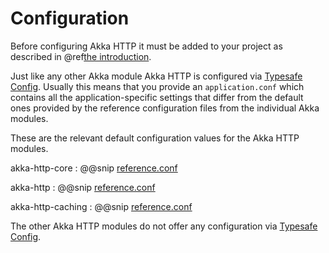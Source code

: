 # Configuration

Before configuring Akka HTTP it must be added to your project as described in
@ref[the introduction](introduction.md#using-akka-http).

Just like any other Akka module Akka HTTP is configured via [Typesafe Config](https://github.com/lightbend/config).
Usually this means that you provide an `application.conf` which contains all the application-specific settings that
differ from the default ones provided by the reference configuration files from the individual Akka modules.

These are the relevant default configuration values for the Akka HTTP modules.

akka-http-core
:  @@snip [reference.conf]($akka-http$/akka-http-core/src/main/resources/reference.conf)

akka-http
:  @@snip [reference.conf]($akka-http$/akka-http/src/main/resources/reference.conf)

akka-http-caching
:  @@snip [reference.conf]($akka-http$/akka-http-caching/src/main/resources/reference.conf)

The other Akka HTTP modules do not offer any configuration via [Typesafe Config](https://github.com/lightbend/config).
